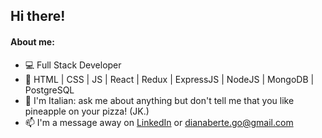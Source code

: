 ## Hi there!

#### About me:
<ul>
<li>💻 Full Stack Developer
<li>🌱 HTML | CSS | JS | React | Redux | ExpressJS | NodeJS | MongoDB | PostgreSQL
<li>🍕 I'm Italian: ask me about anything but don't tell me that you like pineapple on your pizza! (JK.)
<li>📫 I'm a message away on <a href="https://www.linkedin.com/in/dianaberte">LinkedIn</a> or <a href="mailto:dianaberte.go@gmail.com">dianaberte.go@gmail.com</a>
</ul>

<!--
**DianaBerte/DianaBerte** is a ✨ _special_ ✨ repository because its `README.md` (this file) appears on your GitHub profile.

Here are some ideas to get you started:

- 🔭 I’m currently working on ...
- 🌱 I’m currently learning ...
- 👯 I’m looking to collaborate on ...
- 🤔 I’m looking for help with ...
- 💬 Ask me about ...
- 📫 How to reach me: ...
- 😄 Pronouns: ...
- ⚡ Fun fact: ...
-->
